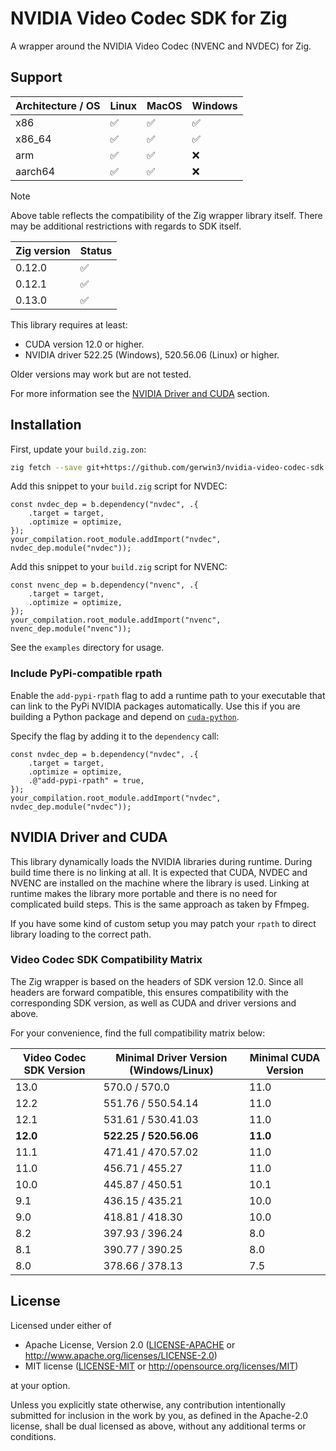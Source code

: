 # NVIDIA Video Codec SDK for Zig

A wrapper around the NVIDIA Video Codec (NVENC and NVDEC) for Zig.

## Support

| Architecture / OS | Linux | MacOS | Windows |
|-------------------|-------|-------|---------|
| x86               | ✅    | ✅    | ✅      |
| x86_64            | ✅    | ✅    | ✅      |
| arm               | ✅    | ✅    | ❌      |
| aarch64           | ✅    | ✅    | ❌      |

> [!NOTE]  
> Above table reflects the compatibility of the Zig wrapper library itself. There may be additional restrictions with regards to SDK itself.

| Zig version | Status |
|-------------|--------|
| 0.12.0      | ✅     |
| 0.12.1      | ✅     |
| 0.13.0      | ✅     |

This library requires at least:

* CUDA version 12.0 or higher.
* NVIDIA driver 522.25 (Windows), 520.56.06 (Linux) or higher.

Older versions may work but are not tested.

For more information see the [NVIDIA Driver and CUDA](#nvidia-driver-and-cuda) section.

## Installation

First, update your `build.zig.zon`:

```bash
zig fetch --save git+https://github.com/gerwin3/nvidia-video-codec-sdk.git
```

Add this snippet to your `build.zig` script for NVDEC:

```zig
const nvdec_dep = b.dependency("nvdec", .{
    .target = target,
    .optimize = optimize,
});
your_compilation.root_module.addImport("nvdec", nvdec_dep.module("nvdec"));
```

Add this snippet to your `build.zig` script for NVENC:

```zig
const nvenc_dep = b.dependency("nvenc", .{
    .target = target,
    .optimize = optimize,
});
your_compilation.root_module.addImport("nvenc", nvenc_dep.module("nvenc"));
```

See the `examples` directory for usage.

### Include PyPi-compatible rpath

Enable the `add-pypi-rpath` flag to add a runtime path to your executable that
can link to the PyPi NVIDIA packages automatically. Use this if you are
building a Python package and depend on
[`cuda-python`](https://pypi.org/project/cuda-python/).

Specify the flag by adding it to the `dependency` call:

```zig
const nvdec_dep = b.dependency("nvdec", .{
    .target = target,
    .optimize = optimize,
    .@"add-pypi-rpath" = true,
});
your_compilation.root_module.addImport("nvdec", nvdec_dep.module("nvdec"));
```

## NVIDIA Driver and CUDA

This library dynamically loads the NVIDIA libraries during runtime. During
build time there is no linking at all. It is expected that CUDA, NVDEC and
NVENC are installed on the machine where the library is used. Linking at
runtime makes the library more portable and there is no need for complicated
build steps. This is the same approach as taken by Ffmpeg.

If you have some kind of custom setup you may patch your `rpath` to direct
library loading to the correct path.

### Video Codec SDK Compatibility Matrix

The Zig wrapper is based on the headers of SDK version 12.0. Since all headers
are forward compatible, this ensures compatibility with the corresponding SDK
version, as well as CUDA and driver versions and above.

For your convenience, find the full compatibility matrix below:

| Video Codec SDK Version | Minimal Driver Version (Windows/Linux) | Minimal CUDA Version |
|-------------------------|----------------------------------------|----------------------|
| 13.0                    | 570.0 / 570.0                          | 11.0                 |
| 12.2                    | 551.76 / 550.54.14                     | 11.0                 |
| 12.1                    | 531.61 / 530.41.03                     | 11.0                 |
| **12.0**                | **522.25 / 520.56.06**                 | **11.0**             |
| 11.1                    | 471.41 / 470.57.02                     | 11.0                 |
| 11.0                    | 456.71 / 455.27                        | 11.0                 |
| 10.0                    | 445.87 / 450.51                        | 10.1                 |
| 9.1                     | 436.15 / 435.21                        | 10.0                 |
| 9.0                     | 418.81 / 418.30                        | 10.0                 |
| 8.2                     | 397.93 / 396.24                        | 8.0                  |
| 8.1                     | 390.77 / 390.25                        | 8.0                  |
| 8.0                     | 378.66 / 378.13                        | 7.5                  |

## License

Licensed under either of

* Apache License, Version 2.0
   ([LICENSE-APACHE](LICENSE-APACHE) or <http://www.apache.org/licenses/LICENSE-2.0>)
* MIT license
   ([LICENSE-MIT](LICENSE-MIT) or <http://opensource.org/licenses/MIT>)

at your option.

Unless you explicitly state otherwise, any contribution intentionally submitted
for inclusion in the work by you, as defined in the Apache-2.0 license, shall be
dual licensed as above, without any additional terms or conditions.
